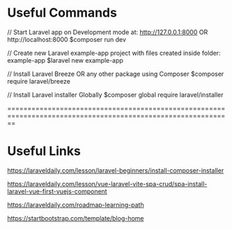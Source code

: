 
Useful Commands
===============

// Start Laravel app on Development mode at: http://127.0.0.1:8000 OR http://localhost:8000
$composer run dev

// Create new Laravel example-app project with files created inside folder: example-app
$laravel new example-app

// Install Laravel Breeze OR any other package using Composer
$composer require laravel/breeze

// Install Laravel installer Globally
$composer global require laravel/installer

==============================================================================================================

Useful Links
============
https://laraveldaily.com/lesson/laravel-beginners/install-composer-installer

https://laraveldaily.com/lesson/vue-laravel-vite-spa-crud/spa-install-laravel-vue-first-vuejs-component

https://laraveldaily.com/roadmap-learning-path

https://startbootstrap.com/template/blog-home
